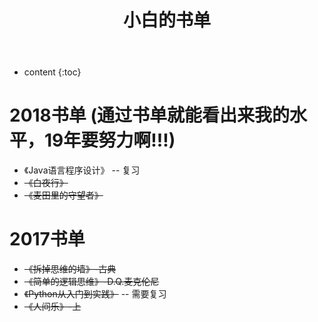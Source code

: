 ﻿---
layout: post
title: 小白的书单
permalink: /books/
---

* content
{:toc}

# 2018书单 (通过书单就能看出来我的水平，19年要努力啊!!!)

* 《Java语言程序设计》 -- 复习
* ~~《白夜行》~~
* ~~《麦田里的守望者》~~

# 2017书单

* ~~《拆掉思维的墙》-古典~~
* ~~《简单的逻辑思维》-D.Q.麦克伦尼~~
* ~~《Python从入门到实践》~~  -- 需要复习
* ~~《人间乐》-上~~